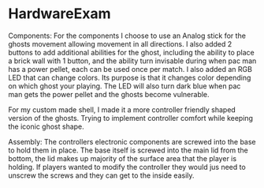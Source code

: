 # HardwareExam
Components:
For the components I choose to use an Analog stick for the ghosts movement allowing movement in all directions. I also added 2 buttons to add additional abilities for the ghost, including the ability to place a brick wall with 1 button, and the ability turn invisable during when pac man has a power pellet, each can be used once per match. I also added an RGB LED that can change colors. Its purpose is that it changes color depending on which ghost your playing. The LED will also turn dark blue when pac man gets the power pellet and the ghosts become vulnerable.

For my custom made shell, I made it a more controller friendly shaped version of the ghosts. Trying to implement controller comfort while keeping the iconic ghost shape.

Assembly: 
The controllers electronic components are screwed into the base to hold them in place. The base itself is screwed into the main lid from the bottom, the lid makes up majority of the surface area that the player is holding. If players wanted to modify the controller they would jus need to unscrew the screws and they can get to the inside easily.
